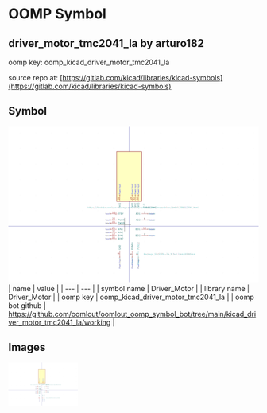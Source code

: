 # OOMP Symbol  
## driver_motor_tmc2041_la  by arturo182  
  
oomp key: oomp_kicad_driver_motor_tmc2041_la  
  
source repo at: [https://gitlab.com/kicad/libraries/kicad-symbols](https://gitlab.com/kicad/libraries/kicad-symbols)  
## Symbol  
  
[![working.png](working_600.png)](working.png)  
| name | value | 
| --- | --- | 
| symbol name | Driver_Motor | 
| library name | Driver_Motor | 
| oomp key | oomp_kicad_driver_motor_tmc2041_la | 
| oomp bot github | https://github.com/oomlout/oomlout_oomp_symbol_bot/tree/main/kicad_driver_motor_tmc2041_la/working | 
## Images  
  
[![working.png](working_140.png)](working.png)  
